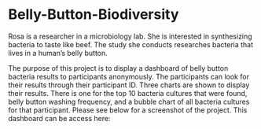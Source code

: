 # Belly-Button-Biodiversity
Rosa is a researcher in a microbiology lab. She is interested in synthesizing bacteria to taste like beef. The study she conducts researches bacteria that lives in a human’s belly button.

The purpose of this project is to display a dashboard of belly button bacteria results to participants anonymously. The participants can look for their results through their participant ID. Three charts are shown to display their results. There is one for the top 10 bacteria cultures that were found, belly button washing frequency, and a bubble chart of all bacteria cultures for that participant. 
Please see below for a screenshot of the project. This dashboard can be access here: 
